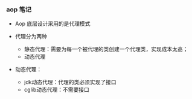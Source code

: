 ### aop 笔记

* Aop 底层设计采用的是代理模式

* 代理分为两种
    * 静态代理：需要为每一个被代理的类创建一个代理类，实现成本太高；
    * 动态代理
    
    
* 动态代理：
    * jdk动态代理：代理的类必须实现了接口
    * cglib动态代理：不需要接口